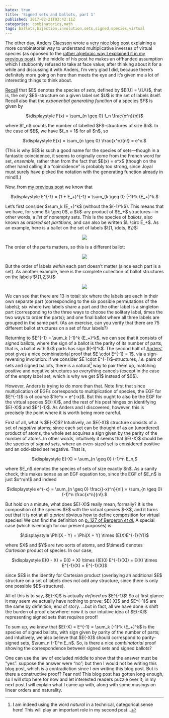 ```yaml
---
katex: true
title: 'Signed sets and ballots, part 1'
published: 2017-02-21T03:42:11Z
categories: combinatorics,math
tags: ballots,bijection,involution,sets,signed,species,virtual
---
```


<p>The other day, <a href="http://akc.is/">Anders Claesson</a> wrote a <a href="http://akc.is/blog/2017-02-18-Inverse-species-and-sign-reversing-involutions.html">very nice blog post</a> explaining a more combinatorial way to understand multiplicative inverses of virtual species (as opposed to the <a href="https://byorgey.github.io/blog/posts/2017/02/10/virtual-species-suffice.html">rather algebraic way I explained it in my previous post</a>). In the middle of his post he makes an offhanded assumption which I stubbornly refused to take at face value; after thinking about it for a while and discussing it with Anders, I’m very glad I did, because there’s definitely more going on here than meets the eye and it’s given me a lot of interesting things to think about.</p>
<p><a href="https://byorgey.github.io/blog/posts/2013/01/07/the-algebra-of-species-primitives.html">Recall</a> that $E$ denotes the species of <em>sets</em>, defined by $E[U] = \{U\}$, that is, the only $E$-structure on a given label set $U$ is the set of labels itself. Recall also that the <em>exponential generating function</em> of a species $F$ is given by</p>
<p><div style="text-align:center;">
$\displaystyle F(x) = \sum_{n \geq 0} f_n \frac{x^n}{n!}$
</div></p>
<p>where $f_n$ counts the number of labelled $F$-structures of size $n$. In the case of $E$, we have $f_n = 1$ for all $n$, so</p>
<p><div style="text-align:center;">
$\displaystyle E(x) = \sum_{n \geq 0} \frac{x^n}{n!} = e^x.$
</div></p>
<p>(This is why $E$ is such a good name for the species of sets—though in a fantastic coincidence, it seems to originally come from the French word for set, <em>ensemble</em>, rather than from the fact that $E(x) = e^x$ (though on the other hand calling it a “coincidence” is probably too strong, since Joyal must surely have picked the notation with the generating function already in mind!).)</p>
<p>Now, from <a href="https://byorgey.github.io/blog/posts/2017/02/10/virtual-species-suffice.html">my previous post</a> we know that</p>
<p><div style="text-align:center;">
$\displaystyle E^{-1} = (1 + E_+)^{-1} = \sum_{k \geq 0} (-1)^k (E_+)^k.$
</div></p>
<p>Let’s first consider $\sum_k (E_+)^k$ (without the $(-1)^k$). This means that we have, for some $k \geq 0$, a $k$-ary product of $E_+$ structures—in other words, a <em>list</em> of nonempty sets. This is the species of <em>ballots</em>, also known as <em>ordered set partitions</em>, and can also be written $L \circ E_+$. As an example, here is a ballot on the set of labels $\{1, \dots, 8\}$:</p>
<div style="text-align:center;">
<p><img src="http://byorgey.files.wordpress.com/2017/02/c2e7cb4f515e8038.png" /></p>
</div>
<p>The order of the parts matters, so this is a different ballot:</p>
<div style="text-align:center;">
<p><img src="http://byorgey.files.wordpress.com/2017/02/59ddb0d0198f3856.png" /></p>
</div>
<p>But the order of labels <em>within</em> each part doesn’t matter (since each part is a set). As another example, here is the complete collection of ballot structures on the labels $\{1,2,3\}$:</p>
<div style="text-align:center;">
<p><img src="http://byorgey.files.wordpress.com/2017/02/8b59608fc2f5cd9e.png" /></p>
</div>
<p>We can see that there are 13 in total: six where the labels are each in their own separate part (corresponding to the six possible permutations of the labels); six where two labels share a part and the other label is a singleton part (corresponding to the three ways to choose the solitary label, times the two ways to order the parts); and one final ballot where all three labels are grouped in the same part. (As an exercise, can you verify that there are 75 different ballot structures on a set of four labels?)</p>
<p>Returning to $E^{-1} = \sum_k (-1)^k (E_+)^k$, we can see that it consists of <em>signed</em> ballots, where the sign of a ballot is the parity of its number of parts, that is, a ballot with $k$ parts has sign $(-1)^k$. The second half of <a href="http://akc.is/blog/2017-02-18-Inverse-species-and-sign-reversing-involutions.html">Anders’ post</a> gives a nice combinatorial proof that $E \cdot E^{-1} = 1$, via a sign-reversing involution: if we consider $E \cdot E^{-1}$-structures, <em>i.e.</em> pairs of sets and signed ballots, there is a natural<a href="#fn1" class="footnoteRef" id="fnref1"><sup>1</sup></a> way to pair them up, matching positive and negative structures so everything cancels (except in the case of the empty label set, which is why we get $1$ instead of $0$).</p>
<p>However, Anders is trying to do more than that. Note first that since multiplication of EGFs corresponds to multiplication of species, the EGF for $E^{-1}$ is of course $1/e^x = e^{-x}$. But this ought to also be the EGF for the virtual species $E(-X)$, and the rest of his post hinges on identifying $E(-X)$ and $E^{-1}$. As Anders and I discovered, however, this is precisely the point where it is worth being more careful.</p>
<p>First of all, what <em>is</em> $E(-X)$? Intuitively, an $E(-X)$ structure consists of a set of <em>negative</em> atoms; since each set can be thought of as an (unordered) product of atoms, the whole set acquires a sign given by the parity of the number of atoms. In other words, intuitively it seems that $E(-X)$ should be the species of <em>signed sets</em>, where an even-sized set is considered positive and an odd-sized set negative. That is,</p>
<p><div style="text-align:center;">
$\displaystyle E(-X) = \sum_{n \geq 0} (-1)^n E_n,$
</div></p>
<p>where $E_n$ denotes the species of sets of size exactly $n$. As a sanity check, this makes sense as an EGF equation too, since the EGF of $E_n$ is just $x^n/n!$ and indeed</p>
<p><div style="text-align:center;">
$\displaystyle e^{-x} = \sum_{n \geq 0} \frac{(-x)^n}{n!} = \sum_{n \geq 0} (-1)^n \frac{x^n}{n!}.$
</div></p>
<p>But hold on a minute, what does $E(-X)$ really mean, formally? It is the composition of the species $E$ with the virtual species $-X$, and it turns out that it is not at all <em>a priori</em> obvious how to define composition for virtual species! We can find the definition on <a href="https://books.google.com/books?id=83odtWY4eogC&amp;q=127#v=snippet&amp;q=127&amp;f=false">p. 127 of Bergeron <em>et al.</em></a> A special case (which is enough for our present purposes) is</p>
<p><div style="text-align:center;">
$\displaystyle \Phi(X - Y) = \Phi(X + Y) \times (E(X)E^{-1}(Y))$
</div></p>
<p>where $X$ and $Y$ are two sorts of atoms, and $\times$ denotes <em>Cartesian</em> product of species. In our case,</p>
<p><div style="text-align:center;">
$\displaystyle E(0 - X) = E(0 + X) \times ((E(0) E^{-1}(X)) = E(X) \times E^{-1}(X) = E^{-1}(X)$
</div></p>
<p>since $E$ is the identity for Cartesian product (overlaying an additional $E$ structure on a set of labels does not add any structure, since there is only one possible $E$-structure).</p>
<p>All of this is to say, $E(-X)$ is actually <em>defined as</em> $E^{-1}$! So at first glance it may seem we actually have nothing to prove: $E(-X)$ and $E^{-1}$ are the same by definition, end of story. …but in fact, all we have done is shift the burden of proof elsewhere: now it is our intuitive idea of $E(-X)$ representing signed sets that requires proof!</p>
<p>To sum up, we know that $E(-X) = E^{-1} = \sum_k (-1)^k (E_+)^k$ is the species of signed ballots, with sign given by parity of the number of parts; and intuitively, we also believe that $E(-X)$ should correspond to parity-signed sets, $\sum_n (-1)^n E_n$. So, is there a nice <em>combinatorial</em> proof showing the correspondence between signed sets and signed ballots?</p>
<p>One can use the law of excluded middle to show that the answer must be “yes”: suppose the answer were “no”; but then I would not be writing this blog post, which is a contradiction since I <em>am</em> writing this blog post. But is there a constructive proof? Fear not! This blog post has gotten long enough, so I will stop here for now and let interested readers puzzle over it; in my next post I will explain what I came up with, along with some musings on linear orders and naturality.</p>
<div class="footnotes">
<hr />
<ol>
<li id="fn1"><p>I am indeed using the word <em>natural</em> in a technical, categorical sense here! This will play an important role in my second post…<a href="#fnref1">↩</a></p></li>
</ol>
</div>


